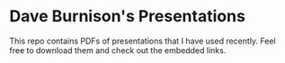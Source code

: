 # Dave Burnison's Presentations
This repo contains PDFs of presentations that I have used recently. Feel free to download them and check out the embedded links.

